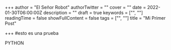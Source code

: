 +++
author = "El Señor Robot"
authorTwitter = ""
cover = ""
date = 2022-01-30T06:00:00Z
description = ""
draft = true
keywords = ["", ""]
readingTime = false
showFullContent = false
tags = ["", ""]
title = "Mi Primer Post"

+++
\#esto es una prueba

PYTHON